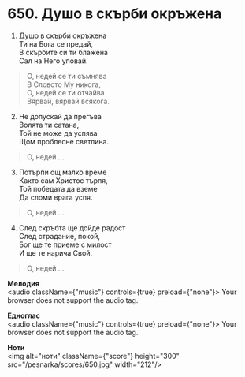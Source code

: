 # 650. Душо в скърби окръжена

1. Душо в скърби окръжена  
Ти на Бога се предай,  
В скърбите си ти блажена  
Сал на Него уповай.  

> О, недей се ти съмнява  
> В Словото Му никога,  
> О, недей се ти отчайва  
> Вярвай, вярвай всякога.  

2. Не допускай да прегъва  
Волята ти сатана,  
Той не може да успява  
Щом проблесне светлина.  

> О, недей ...  

3. Потърпи ощ малко време  
Както сам Христос търпя,  
Той победата да вземе  
Да сломи врага успя.  

> О, недей ...  

4. След скръбта ще дойде радост  
След страдание, покой,  
Бог ще те приеме с милост  
И ще те нарича Свой.  

> О, недей ...

**Мелодия**  
<audio className={"music"} controls={true} preload={"none"}>
    <source src="/pesnarka/mp3/650.mp3" type="audio/mpeg"/>
    Your browser does not support the audio tag.
</audio>

**Едноглас**  
<audio className={"music"} controls={true} preload={"none"}>
    <source src="/pesnarka/transp/650.mp3" type="audio/mpeg"/>
    Your browser does not support the audio tag.
</audio>

**Ноти**  
<img alt="ноти" className={"score"} height="300" src="/pesnarka/scores/650.jpg" width="212"/>
